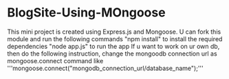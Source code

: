 # BlogSite-Using-MOngoose
 This mini project is created using Express.js and Mongoose.
 U can fork this module and run the following commands 
 "npm install" to install the required dependencies
 "node app.js" to run the app
  If u want to work on ur own db, then do the following instruction, change the mongoodb connection url as mongoose.connect command like '''mongoose.connect("mongodb_connection_url/database_name");'''
